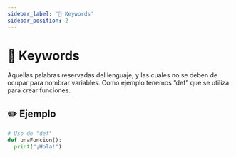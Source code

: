```yaml
---
sidebar_label: '🔑 Keywords'
sidebar_position: 2
---
```


# 🔑 Keywords

Aquellas palabras reservadas del lenguaje, y las cuales no se deben de ocupar para nombrar variables. Como ejemplo tenemos “def” que se utiliza para crear funciones.

## ✏️ Ejemplo

```python title="Ejemplo de una palabra reservada"
# Uso de "def"
def unaFuncion():
  print("¡Hola!")
```
